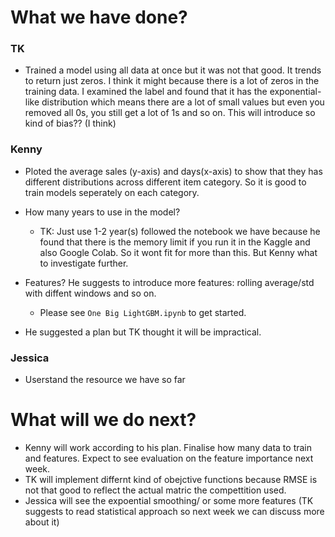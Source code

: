 # What we have done?
### TK
* Trained a model using all data at once but it was not that good. It trends to return just zeros. I think it might because there is a lot of zeros in the training data. I examined the label and found that it has the exponential-like distribution which means there are a lot of small values but even you removed all 0s, you still get a lot of 1s and so on. This will introduce so kind of bias?? (I think)

### Kenny
* Ploted the average sales (y-axis) and days(x-axis) to show that they has different distributions across different item category. So it is good to train models seperately on each category.

* How many years to use in the model?
   * TK: Just use 1-2 year(s) followed the notebook we have because he found that there is the memory limit if you run it in the Kaggle and also Google Colab. So it wont fit for more than this. But Kenny what to investigate further.
   
* Features? He suggests to introduce more features: rolling average/std with diffent windows and so on.
    * Please see `One Big LightGBM.ipynb` to get started. 

* He suggested a plan but TK thought it will be impractical.

### Jessica
* Userstand the resource we have so far

# What will we do next?
* Kenny will work according to his plan. Finalise how many data to train and features. Expect to see evaluation on the feature importance next week.
* TK will implement differnt kind of obejctive functions because RMSE is not that good to reflect the actual matric the compettition used.
* Jessica will see the expoential smoothing/ or some more features (TK suggests to read statistical approach so next week we can discuss more about it)
